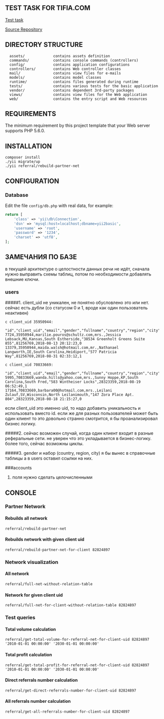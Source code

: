 TEST TASK FOR TIFIA.COM
-------------------
[Test task](https://bitbucket.org/alexgutnik/test-task/src/master/)

[Source Repository](https://github.com/mikelozben/tifia.com)

DIRECTORY STRUCTURE
-------------------

      assets/             contains assets definition
      commands/           contains console commands (controllers)
      config/             contains application configurations
      controllers/        contains Web controller classes
      mail/               contains view files for e-mails
      models/             contains model classes
      runtime/            contains files generated during runtime
      tests/              contains various tests for the basic application
      vendor/             contains dependent 3rd-party packages
      views/              contains view files for the Web application
      web/                contains the entry script and Web resources

REQUIREMENTS
------------

The minimum requirement by this project template that your Web server supports PHP 5.6.0.


INSTALLATION
------------
~~~
composer install
./yii migrate/up
./yii referral/rebuild-partner-net
~~~

CONFIGURATION
-------------

### Database

Edit the file `config/db.php` with real data, for example:

```php
return [
    'class' => 'yii\db\Connection',
    'dsn' => 'mysql:host=localhost;dbname=yii2basic',
    'username' => 'root',
    'password' => '1234',
    'charset' => 'utf8',
];
```

ЗАМЕЧАНИЯ ПО БАЗЕ
-------------

в текущей архитектуре о целостности данных речи не идёт, сначала нужно выправить схемы таблиц, потом по необходимости добавлять 
внешние ключи.
    
### users
#####1. client_uid не уникален, не понятно обусловлено это или нет. сейчас есть дубли (со статусом 0 и 1, вроде как один пользователь неактивен)
~~~
с client_uid 35950944:

"id","client_uid","email","gender","fullname","country","region","city","address","partner_id","reg_date","status"
7724,35950944,marilie.pouros@schultz.com,mrs.,Jessica Lebsack,MU,Kansas,South Estherside,"38534 Greenholt Greens Suite 855",81256769,2018-08-13 20:12:23,0
13379,35950944,maida.walsh@hotmail.com,mr.,Nathanael Langworth,IE,South Carolina,Heidiport,"577 Patricia Way",81256769,2018-08-31 02:33:12,1
~~~
~~~
с client_uid 70833669:

"id","client_uid","email","gender","fullname","country","region","city","address","partner_id","reg_date","status"
5995,70833669,wanda.hills@yahoo.com,mrs.,Sunny Hoppe,KP,South Carolina,South Fred,"583 Wintheiser Locks",28323359,2018-08-19 06:52:49,1
17164,70833669,barbara00@hotmail.com,mrs.,Leilani Zulauf,SV,Wisconsin,North Leilanimouth,"147 Zora Place Apt. 804",28323359,2018-08-18 21:15:27,0
~~~

если client_uid это именно uid, то надо добавить уникальность и использовать вместо id.
если же для разных пользователей может быть один клиент то это довольно странно смотрится, я бы проанализировал бизнес логику.
           
#####2. сейчас возможен случай, когда один клиент входит в разные реферальные сети. не уверен что это укладывается в бизнес-логику.
более того, сейчас возможны циклы.

#####3. gender и набор (country, region, city) я бы вынес в справочные таблицы а в users оставил ссылки на них. 

###accounts
1. поля нужно сделать целочисленными


CONSOLE
-------------
### Partner Network
#### Rebuilds all network
~~~
referral/rebuild-partner-net
~~~

#### Rebuilds network with given client uid
~~~
referral/rebuild-partner-net-for-client 82824897
~~~

### Network visualization
#### All network
~~~
referral/full-net-without-relation-table
~~~
#### Network for given client uid
~~~
referral/full-net-for-client-without-relation-table 82824897
~~~

### Test queries
#### Total volume calculation
~~~
referral/get-total-volume-for-referral-net-for-client-uid 82824897 '2010-01-01 00:00:00' '2030-01-01 00:00:00'
~~~
#### Total profit calculation
~~~
referral/get-total-profit-for-referral-net-for-client-uid 82824897 '2010-01-01 00:00:00' '2030-01-01 00:00:00'
~~~

#### Direct referrals number calculation
~~~
referral/get-direct-referrals-number-for-client-uid 82824897
~~~
#### All referrals number calculation
~~~
referral/get-all-referrals-number-for-client-uid 82824897
~~~
